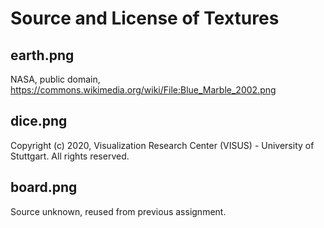 # Source and License of Textures

## earth.png

NASA, public domain, https://commons.wikimedia.org/wiki/File:Blue_Marble_2002.png

## dice.png

Copyright (c) 2020, Visualization Research Center (VISUS) - University of Stuttgart. All rights reserved.

## board.png

Source unknown, reused from previous assignment.
